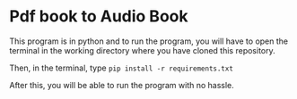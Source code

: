 # Pdf book to Audio Book

This program is in python and to run the program, you will have to open the terminal in the working directory where you have cloned this repository.

Then, in the terminal, type
```pip install -r requirements.txt```

After this, you will be able to run the program with no hassle.

